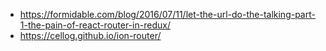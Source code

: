 - https://formidable.com/blog/2016/07/11/let-the-url-do-the-talking-part-1-the-pain-of-react-router-in-redux/
- https://cellog.github.io/ion-router/
